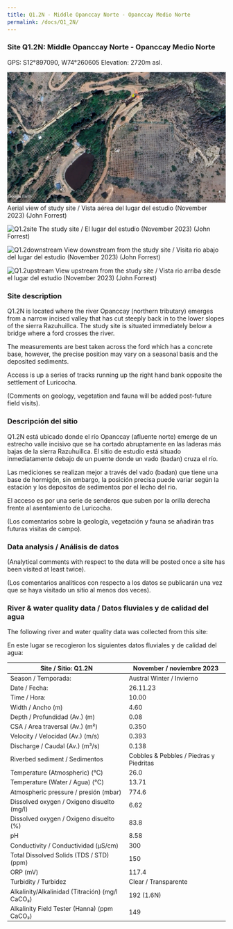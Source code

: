 ```yaml
---
title: Q1.2N - Middle Opanccay Norte - Opanccay Medio Norte
permalink: /docs/Q1_2N/
---
```



### Site Q1.2N: Middle Opanccay Norte - Opanccay Medio Norte

GPS: S12°897090, W74°260605
Elevation: 2720m asl.


![Q1.2](/assets/sites/Q1.2N.jpg)
Aerial view of study site / Vista aérea del lugar del estudio (November 2023) (John Forrest)


![Q1.2site](/assets/sites/Q1.2Nsite.jpg)
The study site / El lugar del estudio (November 2023) (John Forrest)


![Q1.2downstream](/assets/sites/Q1.2Ndownstream.jpg)
View downstream from the study site / Visita rio abajo del lugar del estudio (November 2023) (John Forrest)


![Q1.2upstream](/assets/sites/Q1.2Nupstream.jpg)
View upstream from the study site / Vista rio arriba desde el lugar del estudio (November 2023) (John Forrest)


### Site description

Q1.2N is located where the river Opanccay (northern tributary) emerges from a narrow incised valley that has cut steeply back in to the lower slopes of the sierra Razuhuillca. The study site is situated immediately below a bridge where a ford crosses the river.

The measurements are best taken across the ford which has a concrete base, however, the precise position may vary on a seasonal basis and the deposited sediments.

Access is up a series of tracks running up the right hand bank opposite the settlement of Luricocha.

(Comments on geology, vegetation and fauna will be added post-future field visits).


### Descripción del sitio

Q1.2N está ubicado donde el río Opanccay (afluente norte) emerge de un estrecho valle incisivo que se ha cortado abruptamente en las laderas más bajas de la sierra Razuhuillca. El sitio de estudio está situado inmediatamente debajo de un puente donde un vado (badan) cruza el río.

Las mediciones se realizan mejor a través del vado (badan) que tiene una base de hormigón, sin embargo, la posición precisa puede variar según la estación y los depositos de sedimentos por el lecho del rio.

El acceso es por una serie de senderos que suben por la orilla derecha frente al asentamiento de Luricocha.

(Los comentarios sobre la geología, vegetación y fauna se añadirán tras futuras visitas de campo).


### Data analysis / Análisis de datos

(Analytical comments with respect to the data will be posted once a site has been visited at least twice).

(Los comentarios analíticos con respecto a los datos se publicarán una vez que se haya visitado un sitio al menos dos veces).


### River & water quality data / Datos fluviales y de calidad del agua

The following river and water quality data was collected from this site:

En este lugar se recogieron los siguientes datos fluviales y de calidad del agua:

|     Site / Sitio: Q1.2N                                  |     November / noviembre 2023                  |
|----------------------------------------------------------|------------------------------------------------|
|     Season / Temporada:                                  |     Austral Winter / Invierno                  |
|     Date / Fecha:                                        |     26.11.23                                   |
|     Time / Hora:                                         |     10.00                                      |
|     Width / Ancho (m)                                    |     4.60                                       |
|     Depth / Profundidad (Av.) (m)                        |     0.08                                       |
|     CSA / Area traversal (Av.) (m²)                      |     0.350                                      |
|     Velocity / Velocidad    (Av.) (m/s)                  |     0.393                                      |
|     Discharge / Caudal (Av.) (m³/s)                      |     0.138                                      |
|     Riverbed sediment / Sedimentos                       |     Cobbles & Pebbles / Piedras y Piedritas    |
|     Temperature (Atmospheric) (°C)                       |     26.0                                       |
|     Temperature (Water / Agua) (°C)                      |     13.71                                      |
|     Atmospheric pressure / presión (mbar)                |     774.6                                      |
|     Dissolved oxygen /  Oxigeno disuelto (mg/l)          |     6.62                                       |
|     Dissolved oxygen / Oxigeno disuelto (%)              |     83.8                                       |
|     pH                                                   |     8.58                                       |
|     Conductivity / Conductividad (µS/cm)                 |     300                                        |
|     Total Dissolved Solids (TDS / STD)  (ppm)            |     150                                        |
|     ORP (mV)                                             |     117.4                                      |
|     Turbidity / Turbidez                                 |     Clear / Transparente                       |
|     Alkalinity/Alkalinidad   (Titración) (mg/l CaCO₃)    |     192 (1.6N)                                 |
|     Alkalinity Field Tester (Hanna) (ppm CaCO₃)          |     149                                        |

